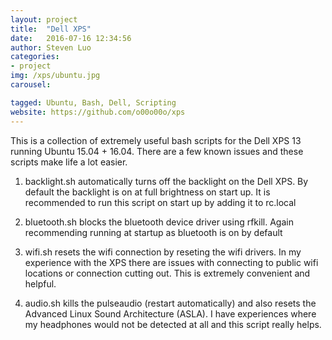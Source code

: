 ```yaml
---
layout: project
title:  "Dell XPS"
date:   2016-07-16 12:34:56
author: Steven Luo
categories:
- project
img: /xps/ubuntu.jpg
carousel:

tagged: Ubuntu, Bash, Dell, Scripting
website: https://github.com/o00o00o/xps
---
```

This is a collection of extremely useful bash scripts for the Dell XPS 13 running Ubuntu 15.04 + 16.04. There are a few known issues and these scripts make life a lot easier.

1. backlight.sh automatically turns off the backlight on the Dell XPS. By default the backlight is on at full brightness on start up. It is recommended to run this script on start up by adding it to rc.local

2. bluetooth.sh blocks the bluetooth device driver using rfkill. Again recommending running at startup as bluetooth is on by default

3. wifi.sh resets the wifi connection by reseting the wifi drivers. In my experience with the XPS there are issues with connecting to public wifi locations or connection cutting out. This is extremely convenient and helpful.

4. audio.sh kills the pulseaudio (restart automatically) and also resets the Advanced Linux Sound Architecture (ASLA). I have experiences where my headphones would not be detected at all and this script really helps.
